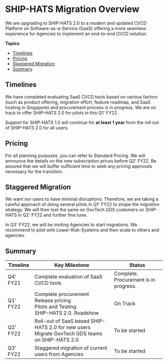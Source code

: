 # SHIP-HATS Migration Overview

We are upgrading to SHIP-HATS 2.0 to a modern and updated CI/CD Platform on Software-as-a-Service (SaaS) offering a more seamless experience for Agencies to implement an end-to-end CI/CD solution.  

**Topics**
- [Timelines](#timelines)
- [Pricing](#pricing)
- [Staggered Migration](#staggered-migration)
- [Summary](#summary)

## Timelines

We have completed evaluating SaaS CI/CD tools based on various factors (such as product offering, migration effort, feature roadmap, and SaaS hosting in Singapore) and procurement process is in progress. We are on track to offer SHIP-HATS 2.0 for pilots in this Q1' FY22. 

Support for SHIP-HATS 1.0 will continue for **at least 1 year** from the roll out of SHIP-HATS 2.0 for all users. 

## Pricing
For all planning purposes, you can refer to Standard Pricing. We will announce the details on the new subscription prices before Q2’ FY22. Be assured that we will buffer sufficient time to seek any pricing approvals necessary for the transition.  


## Staggered Migration

We want our users to have minimal disruptions. Therefore, we are taking a careful approach of doing several pilots in Q1' FY22 to shape the migration strategy. We will then test the same on GovTech GDS customers on SHIP-HATS in Q2' FY22 and further fine tune.  

In Q3' FY22, we will be inviting Agencies to start migrations. We recommend to pilot with Lower-Risk-Systems and then scale to others and agencies. 
 

## Summary

| **Timeline** | **Key Milestone** | **Status** |
| --- | --- | --- |
| Q4' FY21 | Complete evaluation of SaaS CI/CD tools  | Complete. <br> Procurement is in progress. |
| Q1' FY22 | Complete procurement<br>Release pricing<br>Pilots and Testing<br>SHIP-HATS 2.0. Roadshow | On Track |  
| Q2' FY22 | Roll-out of SaaS based SHIP-HATS 2.0 for new users<br>Migrate GovTech GDS teams on SHIP-HATS 2.0 | To be started |  
| Q3' FY22 | Staggered migration of current users from Agencies | To be started |  

<!--
| **Timeline** | **Key Milestone** | **Status** |
| --- | --- | --- |
| Q4FY21 | <ul><li>Complete evaluation of SaaS CI/CD tools </li></ul> | Complete. <br> Procurement is in progress |
| Q1FY22 | <ul><li>Complete procurement</li><li>Release pricing</li><li>Pilots and Testing</li><li>SHIP-HATS 2.0. Roadshow</li></ul> | On Track |  
| Q2FY22 | <ul><li>Roll-out of SaaS based SHIP-HATS 2.0 for new users</li><li>Migrate GovTech GDS teams on SHIP-HATS 2.0</li></ul> |  |  
| Q3FY22 | <ul><li>Staggered migration of current users from Agencies</li></ul> |  |  
-->
<!--
| **Timeline** | **Key Milestone** | **Status** |
| --- | --- | --- |
| Q4FY21 | Complete evaluation of SaaS CI/CD tools  | Complete. <br> Procurement is in progress |
| Q1FY22 | <ul><li>Complete procurement</li><li>Release pricing</li><li>Pilots and Testing</li><li>SHIP-HATS 2.0. Roadshow</li></ul> | On Track |  
| Q2FY22 | <ul><li>Roll-out of SaaS based SHIP-HATS 2.0 for new users</li><li>Migrate GovTech GDS teams on SHIP-HATS 2.0</li></ul> |  |  
| Q3FY22 | Staggered migration of current users from Agencies |  |  

<br>
-->
